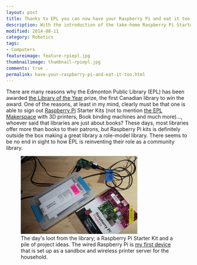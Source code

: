 ```yaml
---
layout: post  
title: Thanks to EPL you can now have your Raspberry Pi and eat it too  
description: With the introduction of the take-home Raspberry Pi Starter Kit the Edmonton Public Library has outdone itself again. There seems to be no end in sight to how EPL is reinventing their role as a community library. No wonder it was awarded the Library of the Year prize.
modified: 2014-08-11
category: Robotics
tags:
- Computers
featureimage: feature-rpiepl.jpg
thumbnailimage: thumbnail-rpiepl.jpg
comments: true .
permalink: have-your-raspberry-pi-and-eat-it-too.html
--- 
```

<p>There are many reasons why the Edmonton Public Library (EPL) has been awarded <a href="http://lj.libraryjournal.com/2014/06/awards/2014-galelj-library-of-the-year-edmonton-public-library-transformed-by-teamwork/">the Library of the Year</a> prize, the first Canadian library to win the award.  One of the reasons, at least in my mind, clearly must be that one is able to sign out <a href="http://www.raspberrypi.org/">Raspberry Pi</a> Starter Kits (not to mention <a href=-"http://www.epl.ca/makerspace">the EPL Makerspace</a> with 3D printers, Book binding machines and much more)..., whoever said that libraries are just about books? These days, most libraries offer more than books to their patrons, but Raspberry Pi kits is definitely outside the box making a great library a role-model library. There seems to be no end in sight to how EPL is reinventing their role as a community library.</p>  

<p>
<figure>
    <img src="/img/post_images/rpiepl.jpg" width="75%">
	<figcaption>The day's loot from the library; a Raspberry Pi Starter Kit and a pile of project ideas. The wired Raspberry Pi is <a href="http://drpineda.ca/one-juicy-fruit.html">my first device</a> that is set up as a sandbox and wireless printer server for the household. </figcaption>
</figure>
</p>